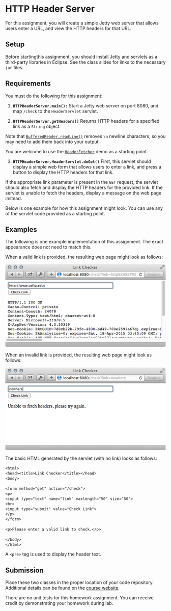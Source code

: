 HTTP Header Server
=================================================

For this assignment, you will create a simple Jetty web server that allows users enter a URL, and view the HTTP headers for that URL.

Setup
-------------------------------------------------

Before startingthis assignment, you should install Jetty and servlets as a third-party libraries in Eclipse. See the class slides for links to the necessary `jar` files.

Requirements
-------------------------------------------------

You must do the following for this assignment:

1. **`HTTPHeaderServer.main():`** Start a Jetty web server on port 8080, and map `/check` to the `HeaderServlet` servlet.

2. **`HTTPHeaderServer.getHeaders()`** Returns HTTP headers for a specified link as a `String` object. 
 
  Note that [`BufferedReader.readLine()`](http://docs.oracle.com/javase/7/docs/api/java/io/BufferedReader.html#readLine()) removes `\n` newline characters, so you may need to add them back into your output. 

  You are welcome to use the [`HeaderFetcher`](https://github.com/cs212/demos/blob/master/Sockets%20and%20HTTP/src/HeaderFetcher.java) demo as a starting point.

3. **`HTTPHeaderServer.HeaderServlet.doGet()`** First, this servlet should display a simple web form that allows users to enter a link, and press a button to display the HTTP headers for that link.

  If the appropriate link parameter is present in the `GET` request, the servlet should also fetch and display the HTTP headers for the provided link. If the servlet is unable to fetch the headers, display a message on the web page instead.

Below is one example for how this assignment might look. You can use any of the servlet code provided as a starting point.

Examples
-------------------------------------------------

The following is one example implementation of this assignment. The exact appearance does not need to match this.

When a valid link is provided, the resulting web page might look as follows:

![valid](example/valid.png)

When an invalid link is provided, the resulting web page might look as follows:

![invalid](example/invalid.png)

The basic HTML generated by the servlet (with no link) looks as follows:

```
<html>
<head><title>Link Checker</title></head>
<body>

<form method="get" action="/check">
<p>
<input type="text" name="link" maxlength="50" size="50">
<br>
<input type="submit" value="Check Link">
</p>
</form>

<p>Please enter a valid link to check.</p>

</body>
</html>
```

A `<pre>` tag is used to display the header text.

Submission
-------------------------------------------------

Place these two classes in the proper location of your code repository. Additional details can be found on the [course website](http://cs212.cs.usfca.edu).

There are no unit tests for this homework assignment. You can receive credit by demonstrating your homework during lab. 
